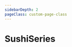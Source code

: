 ```yaml
---
sidebarDepth: 2
pageClass: custom-page-class
---
```

# SushiSeries
<div class="imgb" >
 <img  src="">
</div>
